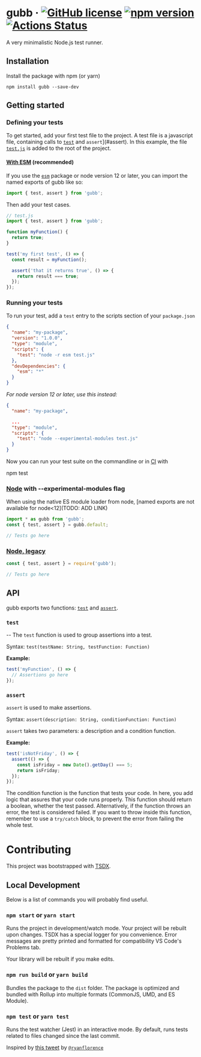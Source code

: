 # gubb &middot; [![GitHub license](https://img.shields.io/badge/license-MIT-blue.svg)](LICENSE) [![npm version](https://img.shields.io/npm/v/gubb.svg?style=flat)](https://www.npmjs.com/package/gubb) [![Actions Status](https://github.com/joglr/gubb/workflows/build/badge.svg)](https://github.com/joglr/gubb/actions)

A very minimalistic Node.js test runner.

## Installation

Install the package with npm (or yarn)

```
npm install gubb --save-dev
```

## Getting started

### Defining your tests

To get started, add your first test file to the project. A test file is a javascript file, containing calls to [`test`](#test) and `assert`](#assert). In this example, the file [`test.js`](example/esm/test.js) is added to the root of the project.

#### [With ESM](example/esm) (recommended)

If you use the [`esm`](https://www.npmjs.com/package/esm) package or node version 12 or later, you can import the named exports of gubb like so:

```javascript
import { test, assert } from 'gubb';
```

Then add your test cases.

```javascript
// test.js
import { test, assert } from 'gubb';

function myFunction() {
  return true;
}

test('my first test', () => {
  const result = myFunction();

  assert('that it returns true', () => {
    return result === true;
  });
});
```

### Running your tests

To run your test, add a `test` entry to the scripts section of your `package.json`

```json
{
  "name": "my-package",
  "version": "1.0.0",
  "type": "module",
  "scripts": {
    "test": "node -r esm test.js"
  },
  "devDependencies": {
    "esm": "*"
  }
}
```

_For node version 12 or later, use this instead:_

```json
{
  "name": "my-package",

  ...
  "type": "module",
  "scripts": {
    "test": "node --experimental-modules test.js"
  }
}
```

Now you can run your test suite on the commandline or in [CI](https://en.wikipedia.org/wiki/Continuous_integration) with

npm test

### [Node](example/node) with --experimental-modules flag

When using the native ES module loader from node, [named exports are not available for node<12](TODO: ADD LINK)

```javascript
import * as gubb from 'gubb';
const { test, assert } = gubb.default;

// Tests go here
```

### [Node, legacy](example/node-10)

```javascript
const { test, assert } = require('gubb');

// Tests go here
```

## API

gubb exports two functions: [`test`](#test) and [`assert`](#assert).

### `test`

--
The `test` function is used to group assertions into a test.

Syntax: `test(testName: String, testFunction: Function)`

**Example:**

```javascript
test('myFunction', () => {
  // Assertions go here
});
```

### `assert`

`assert` is used to make assertions.

Syntax: `assert(description: String, conditionFunction: Function)`

`assert` takes two parameters: a description and a condition function.

**Example:**

```javascript
test('isNotFriday', () => {
  assert(() => {
    const isFriday = new Date().getDay() === 5;
    return isFriday;
  });
});
```

The condition function is the function that tests your code.
In here, you add logic that assures that your code runs properly.
This function should return a boolean, whether the test passed. Alternatively, if the function throws an error, the test is considered failed. If you want to throw inside this function, remember to use a `try/catch` block, to prevent the error from failing the whole test.

# Contributing

This project was bootstrapped with [TSDX](https://github.com/jaredpalmer/tsdx).

## Local Development

Below is a list of commands you will probably find useful.

### `npm start` or `yarn start`

Runs the project in development/watch mode. Your project will be rebuilt upon changes. TSDX has a special logger for you convenience. Error messages are pretty printed and formatted for compatibility VS Code's Problems tab.

Your library will be rebuilt if you make edits.

### `npm run build` or `yarn build`

Bundles the package to the `dist` folder.
The package is optimized and bundled with Rollup into multiple formats (CommonJS, UMD, and ES Module).

### `npm test` or `yarn test`

Runs the test watcher (Jest) in an interactive mode.
By default, runs tests related to files changed since the last commit.

Inspired by [this tweet](https://twitter.com/ryanflorence/status/1162792430422200320) by [`@ryanflorence`](https://twitter.com/ryanflorence)
